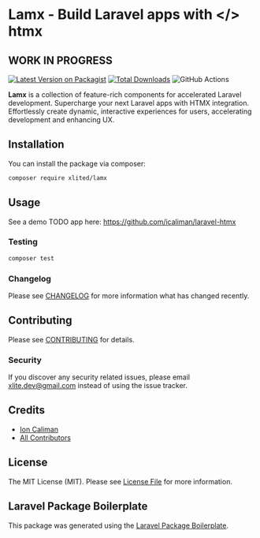 # Lamx - Build Laravel apps with </> htmx

## WORK IN PROGRESS

[![Latest Version on Packagist](https://img.shields.io/packagist/v/xlited/lamx.svg?style=flat-square)](https://packagist.org/packages/xlited/lamx)
[![Total Downloads](https://img.shields.io/packagist/dt/xlited/lamx.svg?style=flat-square)](https://packagist.org/packages/xlited/lamx)
![GitHub Actions](https://github.com/xlited/lamx/actions/workflows/main.yml/badge.svg)

**Lamx** is a collection of feature-rich components for accelerated Laravel development. Supercharge your next Laravel apps with HTMX integration. Effortlessly create dynamic, interactive experiences for users, accelerating development and enhancing UX.



## Installation

You can install the package via composer:

```bash
composer require xlited/lamx
```

## Usage

See a demo TODO app here: https://github.com/icaliman/laravel-htmx

### Testing

```bash
composer test
```

### Changelog

Please see [CHANGELOG](CHANGELOG.md) for more information what has changed recently.

## Contributing

Please see [CONTRIBUTING](CONTRIBUTING.md) for details.

### Security

If you discover any security related issues, please email xlite.dev@gmail.com instead of using the issue tracker.

## Credits

-   [Ion Caliman](https://github.com/xlited)
-   [All Contributors](../../contributors)

## License

The MIT License (MIT). Please see [License File](LICENSE.md) for more information.

## Laravel Package Boilerplate

This package was generated using the [Laravel Package Boilerplate](https://laravelpackageboilerplate.com).
